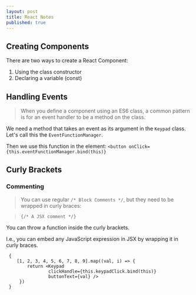 ```yaml
---
layout: post
title: React Notes
published: true
---
```


## Creating Components

There are two ways to create a React Component:
1. Using the class constructor
2. Declaring a variable (const)

## Handling Events

> When you define a component using an ES6 class, a common pattern is for an event handler to be a method on the class.

We need a method that takes an event as its argument in the `Keypad` class. Let's call this the `EventFunctionManager`.

Then we use this function in the element:
`<button onClick={this.eventFunctionManager.bind(this)}`


## Curly Brackets

### Commenting

> You can use regular `/* Block Comments */`, but they need to be wrapped in curly braces:

> `{/* A JSX comment */}`


You can throw a function inside the curly brackets.

I.e., you can embed any JavaScript expression in JSX by wrapping it in curly braces.

```
 {
    [1, 2, 3, 4, 5, 6, 7, 8, 9].map((val, i) => {
        return <Keypad 
                clickHandle={this.keypadClick.bind(this)}
                buttonText={val} />
     })
 }
```





